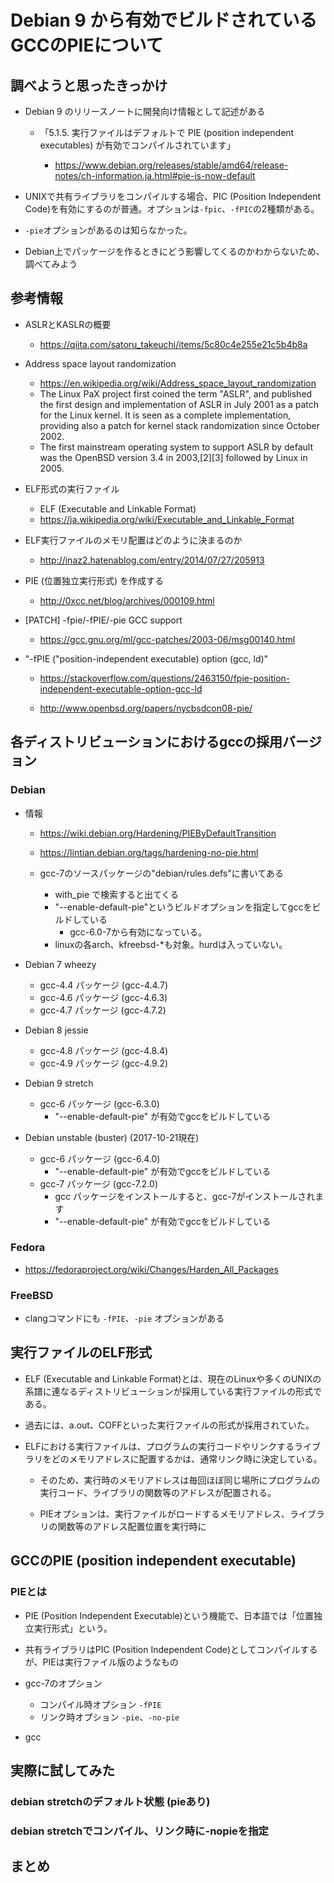 # Debian 9 から有効でビルドされているGCCのPIEについて

## 調べようと思ったきっかけ

- Debian 9 のリリースノートに開発向け情報として記述がある

  - 「5.1.5. 実行ファイルはデフォルトで PIE (position independent executables) が有効でコンパイルされています」

    - https://www.debian.org/releases/stable/amd64/release-notes/ch-information.ja.html#pie-is-now-default

- UNIXで共有ライブラリをコンパイルする場合、PIC (Position Independent Code)を有効にするのが普通。オプションは`-fpic`、`-fPIC`の2種類がある。

- `-pie`オプションがあるのは知らなかった。

- Debian上でパッケージを作るときにどう影響してくるのかわからないため、調べてみよう



## 参考情報

- ASLRとKASLRの概要

  - https://qiita.com/satoru_takeuchi/items/5c80c4e255e21c5b4b8a

- Address space layout randomization

  - https://en.wikipedia.org/wiki/Address_space_layout_randomization
  - The Linux PaX project first coined the term "ASLR", and published the first design and implementation of ASLR in July 2001 as a patch for the Linux kernel. It is seen as a complete implementation, providing also a patch for kernel stack randomization since October 2002.
  - The first mainstream operating system to support ASLR by default was the OpenBSD version 3.4 in 2003,[2][3] followed by Linux in 2005.
  
- ELF形式の実行ファイル

  - ELF (Executable and Linkable Format)
  - https://ja.wikipedia.org/wiki/Executable_and_Linkable_Format

- ELF実行ファイルのメモリ配置はどのように決まるのか

  - http://inaz2.hatenablog.com/entry/2014/07/27/205913

- PIE (位置独立実行形式) を作成する

  - http://0xcc.net/blog/archives/000109.html

- [PATCH] -fpie/-fPIE/-pie GCC support

  - https://gcc.gnu.org/ml/gcc-patches/2003-06/msg00140.html

- "-fPIE ("position-independent executable) option (gcc, ld)"

  - https://stackoverflow.com/questions/2463150/fpie-position-independent-executable-option-gcc-ld

  - http://www.openbsd.org/papers/nycbsdcon08-pie/


## 各ディストリビューションにおけるgccの採用バージョン

###  Debian

- 情報

  - https://wiki.debian.org/Hardening/PIEByDefaultTransition
  - https://lintian.debian.org/tags/hardening-no-pie.html
  - gcc-7のソースパッケージの"debian/rules.defs"に書いてある
  
    - with_pie で検索すると出てくる
    - "--enable-default-pie"というビルドオプションを指定してgccをビルドしている
      - gcc-6.0-7から有効になっている。
    - linuxの各arch、kfreebsd-*も対象。hurdは入っていない。

- Debian 7 wheezy

  - gcc-4.4 パッケージ (gcc-4.4.7)
  - gcc-4.6 パッケージ (gcc-4.6.3)
  - gcc-4.7 パッケージ (gcc-4.7.2)

- Debian 8 jessie

  - gcc-4.8 パッケージ (gcc-4.8.4)
  - gcc-4.9 パッケージ (gcc-4.9.2)

- Debian 9 stretch

  - gcc-6 パッケージ (gcc-6.3.0)
    - "--enable-default-pie" が有効でgccをビルドしている

- Debian unstable (buster) (2017-10-21現在)

  - gcc-6 パッケージ (gcc-6.4.0)
    - "--enable-default-pie" が有効でgccをビルドしている
  - gcc-7 パッケージ (gcc-7.2.0)
    - gcc パッケージをインストールすると、gcc-7がインストールされます
    - "--enable-default-pie" が有効でgccをビルドしている


### Fedora

  - https://fedoraproject.org/wiki/Changes/Harden_All_Packages

### FreeBSD

  - clangコマンドにも `-fPIE`、`-pie` オプションがある


## 実行ファイルのELF形式

- ELF (Executable and Linkable Format)とは、現在のLinuxや多くのUNIXの系譜に連なるディストリビューションが採用している実行ファイルの形式である。

- 過去には、a.out、COFFといった実行ファイルの形式が採用されていた。

- ELFにおける実行ファイルは、プログラムの実行コードやリンクするライブラリをどのメモリアドレスに配置するかは、通常リンク時に決定している。

  - そのため、実行時のメモリアドレスは毎回ほぼ同じ場所にプログラムの実行コード、ライブラリの関数等のアドレスが配置される。

  - PIEオプションは、実行ファイルがロードするメモリアドレス、ライブラリの関数等のアドレス配置位置を実行時に


## GCCのPIE (position independent executable) 

### PIEとは

- PIE (Position Independent Executable)という機能で、日本語では「位置独立実行形式」という。

- 共有ライブラリはPIC (Position Independent Code)としてコンパイルするが、PIEは実行ファイル版のようなもの

- gcc-7のオプション

  - コンパイル時オプション `-fPIE`
  - リンク時オプション `-pie`、`-no-pie`


- gcc

## 実際に試してみた

### debian stretchのデフォルト状態 (pieあり)


### debian stretchでコンパイル、リンク時に-nopieを指定


## まとめ


